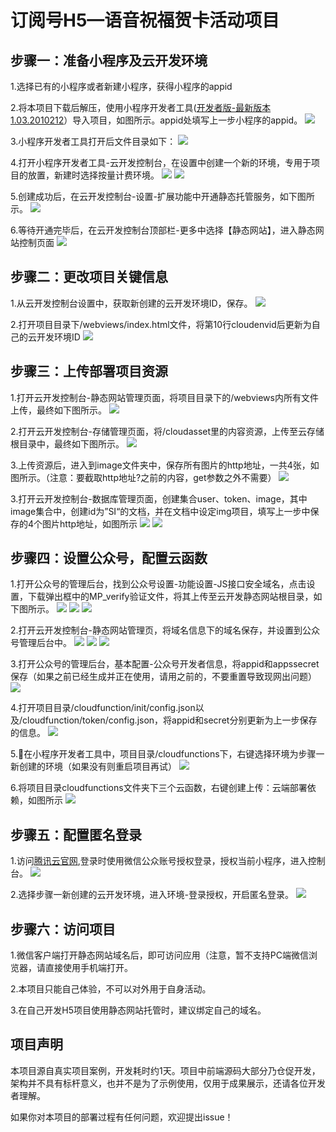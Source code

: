 # 订阅号H5—语音祝福贺卡活动项目

## 步骤一：准备小程序及云开发环境
1.选择已有的小程序或者新建小程序，获得小程序的appid

2.将本项目下载后解压，使用小程序开发者工具([开发者版-最新版本1.03.2010212](https://developers.weixin.qq.com/miniprogram/dev/devtools/nightly.html)）导入项目，如图所示。appid处填写上一步小程序的appid。
![](readmeres/01.png)

3.小程序开发者工具打开后文件目录如下：
![](readmeres/02.png)

4.打开小程序开发者工具-云开发控制台，在设置中创建一个新的环境，专用于项目的放置，新建时选择按量计费环境。
![](readmeres/03.png)
![](readmeres/04.png)

5.创建成功后，在云开发控制台-设置-扩展功能中开通静态托管服务，如下图所示。
![](readmeres/05.png)

6.等待开通完毕后，在云开发控制台顶部栏-更多中选择【静态网站】，进入静态网站控制页面
![](readmeres/06.png)

## 步骤二：更改项目关键信息

1.从云开发控制台设置中，获取新创建的云开发环境ID，保存。
![](readmeres/07.png)

2.打开项目目录下/webviews/index.html文件，将第10行cloudenvid后更新为自己的云开发环境ID
![](readmeres/08.png)

## 步骤三：上传部署项目资源

1.打开云开发控制台-静态网站管理页面，将项目目录下的/webviews内所有文件上传，最终如下图所示。
![](readmeres/09.png)

2.打开云开发控制台-存储管理页面，将/cloudasset里的内容资源，上传至云存储根目录中，最终如下图所示。
![](readmeres/10.png)

3.上传资源后，进入到image文件夹中，保存所有图片的http地址，一共4张，如图所示。（注意：要截取http地址?之前的内容，get参数之外不需要）
![](readmeres/11.png)

3.打开云开发控制台-数据库管理页面，创建集合user、token、image，其中image集合中，创建id为”SI“的文档，并在文档中设定img项目，填写上一步中保存的4个图片http地址，如图所示
![](readmeres/12.png)
![](readmeres/13.png)

## 步骤四：设置公众号，配置云函数

1.打开公众号的管理后台，找到公众号设置-功能设置-JS接口安全域名，点击设置，下载弹出框中的MP_verify验证文件，将其上传至云开发静态网站根目录，如下图所示。
![](readmeres/14.png)
![](readmeres/15.png)
![](readmeres/16.png)

2.打开云开发控制台-静态网站管理页，将域名信息下的域名保存，并设置到公众号管理后台中。
![](readmeres/17.png)
![](readmeres/18.png)
![](readmeres/19.png)

3.打开公众号的管理后台，基本配置-公众号开发者信息，将appid和appssecret保存（如果之前已经生成并正在使用，请用之前的，不要重置导致现网出问题）
![](readmeres/20.png)

4.打开项目目录/cloudfunction/init/config.json以及/cloudfunction/token/config.json，将appid和secret分别更新为上一步保存的信息。
![](readmeres/21.png)

5.在小程序开发者工具中，项目目录/cloudfunctions下，右键选择环境为步骤一新创建的环境（如果没有则重启项目再试）
![](readmeres/22.png)

6.将项目目录cloudfunctions文件夹下三个云函数，右键创建上传：云端部署依赖，如图所示
![](readmeres/23.png)

## 步骤五：配置匿名登录

1.访问[腾讯云官网](https://console.cloud.tencent.com/tcb),登录时使用微信公众账号授权登录，授权当前小程序，进入控制台。
![](readmeres/24.png)

2.选择步骤一新创建的云开发环境，进入环境-登录授权，开启匿名登录。
![](readmeres/25.png)

## 步骤六：访问项目

1.微信客户端打开静态网站域名后，即可访问应用（注意，暂不支持PC端微信浏览器，请直接使用手机端打开。

2.本项目只能自己体验，不可以对外用于自身活动。

3.在自己开发H5项目使用静态网站托管时，建议绑定自己的域名。

## 项目声明

本项目源自真实项目案例，开发耗时约1天。项目中前端源码大部分乃仓促开发，架构并不具有标杆意义，也并不是为了示例使用，仅用于成果展示，还请各位开发者理解。

如果你对本项目的部署过程有任何问题，欢迎提出issue！
